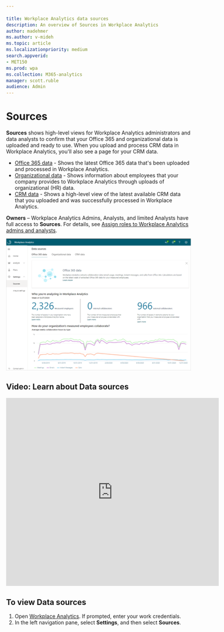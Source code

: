 ```yaml
---

title: Workplace Analytics data sources
description: An overview of Sources in Workplace Analytics 
author: madehmer
ms.author: v-mideh
ms.topic: article
ms.localizationpriority: medium 
search.appverid:
- MET150
ms.prod: wpa
ms.collection: M365-analytics
manager: scott.ruble
audience: Admin
---
```


# Sources

**Sources** shows high-level views for Workplace Analytics administrators and data analysts to confirm that your Office 365 and organizational data is uploaded and ready to use. When you upload and process CRM data in Workplace Analytics, you'll also see a page for your CRM data.

* [Office 365 data](office-365-data.md) - Shows the latest Office 365 data that's been uploaded and processed in Workplace Analytics.
* [Organizational data](organizational-data.md) - Shows information about employees that your company provides to Workplace Analytics through uploads of organizational (HR) data.
* [CRM data](crm-data.md) - Shows a high-level view of the latest available CRM data that you uploaded and was successfully processed in Workplace Analytics.

**Owners** – Workplace Analytics Admins, Analysts, and limited Analysts have full access to **Sources**. For details, see [Assign roles to Workplace Analytics admins and analysts](../setup/assign-roles-to-wpa-admins.md).

![Sources.](../images/WpA/Use/sources-365.png)

## Video: Learn about Data sources

<!-- FOR THIS VIDEO LINK, VERIFY THE EMBED/SCREEN SETTINGS. 
WE USE THE FOLLOWING ONES IN OTHER PLACES: 

<iframe allowfullscreen="" mozallowfullscreen="" webkitallowfullscreen=""></iframe>
-->

<iframe src="https://player.vimeo.com/video/434890175" width="580" height="512" frameborder="0" allow="autoplay; fullscreen" allowfullscreen></iframe>

## To view Data sources

1. Open [Workplace Analytics](https://workplaceanalytics.office.com). If prompted, enter your work credentials.
2. In the left navigation pane, select **Settings**, and then select **Sources**.
